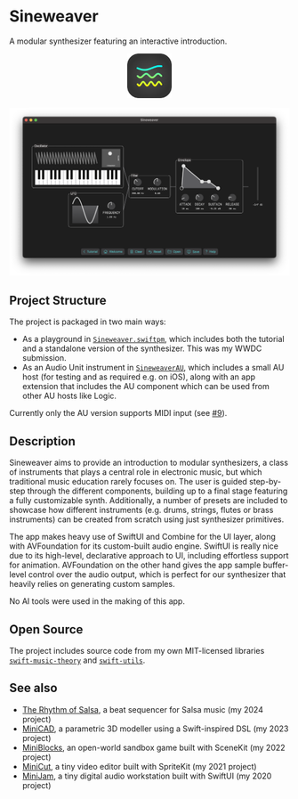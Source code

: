 # Sineweaver

A modular synthesizer featuring an interactive introduction.

<div align="center">
<p>
<img alt="Logo" src="Icons/AppIconRounded.svg" width="80">
</p>

<p>
<img alt="Screenshot" src="Screenshots/Screenshot.png" width="600">
</p>
</div>

## Project Structure

The project is packaged in two main ways:

- As a playground in [`Sineweaver.swiftpm`](Sineweaver.swiftpm), which includes both the tutorial and a standalone version of the synthesizer. This was my WWDC submission.
- As an Audio Unit instrument in [`SineweaverAU`](SineweaverAU), which includes a small AU host (for testing and as required e.g. on iOS), along with an app extension that includes the AU component which can be used from other AU hosts like Logic.

Currently only the AU version supports MIDI input (see [#9](https://github.com/fwcd/sineweaver/issues/9)).

## Description

Sineweaver aims to provide an introduction to modular synthesizers, a class of instruments that plays a central role in electronic music, but which traditional music education rarely focuses on. The user is guided step-by-step through the different components, building up to a final stage featuring a fully customizable synth. Additionally, a number of presets are included to showcase how different instruments (e.g. drums, strings, flutes or brass instruments) can be created from scratch using just synthesizer primitives.

The app makes heavy use of SwiftUI and Combine for the UI layer, along with AVFoundation for its custom-built audio engine. SwiftUI is really nice due to its high-level, declarative approach to UI, including effortless support for animation. AVFoundation on the other hand gives the app sample buffer-level control over the audio output, which is perfect for our synthesizer that heavily relies on generating custom samples.

No AI tools were used in the making of this app.

## Open Source

The project includes source code from my own MIT-licensed libraries [`swift-music-theory`](https://github.com/fwcd/swift-music-theory) and [`swift-utils`](https://github.com/fwcd/swift-utils).

## See also

- [The Rhythm of Salsa](https://github.com/fwcd/the-rhythm-of-salsa), a beat sequencer for Salsa music (my 2024 project)
- [MiniCAD](https://github.com/fwcd/mini-cad), a parametric 3D modeller using a Swift-inspired DSL (my 2023 project)
- [MiniBlocks](https://github.com/fwcd/mini-blocks), an open-world sandbox game built with SceneKit (my 2022 project)
- [MiniCut](https://github.com/fwcd/mini-cut), a tiny video editor built with SpriteKit (my 2021 project)
- [MiniJam](https://github.com/fwcd/mini-jam), a tiny digital audio workstation built with SwiftUI (my 2020 project)

